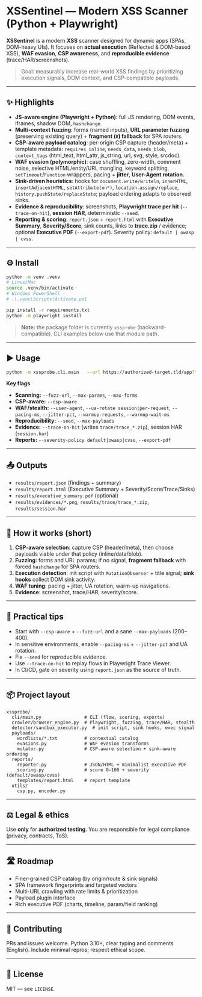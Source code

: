 # XSSentinel — Modern XSS Scanner (Python + Playwright)

**XSSentinel** is a modern **XSS** scanner designed for dynamic apps (SPAs, DOM-heavy UIs). It focuses on **actual execution** (Reflected & DOM-based XSS), **WAF evasion**, **CSP awareness**, and **reproducible evidence** (trace/HAR/screenshots).

> Goal: measurably increase real-world XSS findings by prioritizing execution signals, DOM context, and CSP-compatible payloads.

---

## ✨ Highlights

- **JS-aware engine (Playwright + Python)**: full JS rendering, DOM events, iframes, shadow DOM, `hashchange`.
- **Multi-context fuzzing**: forms (named inputs), **URL parameter fuzzing** (preserving existing query) + **fragment (`#`) fallback** for SPA routers.
- **CSP-aware payload catalog**: per-origin CSP capture (header/meta) + template metadata:
  `requires_inline`, `needs_data`, `needs_blob`, `context_tags` (html_text, html_attr, js_string, url, svg, style, srcdoc).
- **WAF evasion (polymorphic)**: case shuffling, zero-width, comment noise, selective HTML/entity/URL mangling, keyword splitting, `setTimeout`/`Function` wrappers, pacing + **jitter**, **User-Agent rotation**.
- **Sink-driven heuristics**: hooks for `document.write/writeln`, `innerHTML`, `insertAdjacentHTML`, `setAttribute(on*)`, `location.assign/replace`, `history.pushState/replaceState`; payload ordering adapts to observed sinks.
- **Evidence & reproducibility**: screenshots, **Playwright trace per hit** (`--trace-on-hit`), **session HAR**, deterministic `--seed`.
- **Reporting & scoring**: `report.json` + `report.html` with **Executive Summary**, **Severity/Score**, sink counts, links to **trace.zip** / evidence; optional **Executive PDF** (`--export-pdf`). Severity policy: `default | owasp | cvss`.

---

## ⚙️ Install

```bash
python -m venv .venv
# Linux/Mac
source .venv/bin/activate
# Windows PowerShell
# .\.venv\Scripts\Activate.ps1

pip install -r requirements.txt
python -m playwright install
```

> **Note:** the package folder is currently `xssprobe` (backward-compatible). CLI examples below use that module path.

---

## ▶️ Usage

```bash
python -m xssprobe.cli.main   --url https://authorized-target.tld/app?foo=bar   --headless   --csp-aware   --fuzz-url --max-params 8 --backoff-ms 500   --user-agent "Mozilla/5.0 (Windows NT 10.0; Win64; x64) AppleWebKit/537.36 Chrome/124 Safari/537.36"   --ua-rotate per-request   --warmup-requests 2 --warmup-wait-ms 800   --pacing-ms 220 --jitter-pct 0.35   --max-payloads 300   --trace-on-hit   --severity-policy owasp   --export-pdf   --seed 1337   --out ./results
```

**Key flags**

- **Scanning:** `--fuzz-url`, `--max-params`, `--max-forms`  
- **CSP-aware:** `--csp-aware`  
- **WAF/stealth:** `--user-agent`, `--ua-rotate session|per-request`, `--pacing-ms`, `--jitter-pct`, `--warmup-requests`, `--warmup-wait-ms`  
- **Reproducibility:** `--seed`, `--max-payloads`  
- **Evidence:** `--trace-on-hit` (writes `trace/trace_*.zip`), session HAR (`session.har`)  
- **Reports:** `--severity-policy default|owasp|cvss`, `--export-pdf`

---

## 📤 Outputs

- `results/report.json` (findings + summary)  
- `results/report.html` (Executive Summary + Severity/Score/Trace/Sinks)  
- `results/executive_summary.pdf` (optional)  
- `results/evidences/*.png`, `results/trace/trace_*.zip`, `results/session.har`

---

## 🧠 How it works (short)

1. **CSP-aware selection**: capture CSP (header/meta), then choose payloads viable under that policy (inline/data/blob).  
2. **Fuzzing**: forms and URL params; if no signal, **fragment fallback** with forced `hashchange` for SPA routers.  
3. **Execution detection**: init script with `MutationObserver` + title signal; **sink hooks** collect DOM sink activity.  
4. **WAF tuning**: pacing + jitter, UA rotation, warm-up navigations.  
5. **Evidence**: screenshot, trace/HAR, severity/score.

---

## 🧪 Practical tips

- Start with `--csp-aware` + `--fuzz-url` and a sane `--max-payloads` (200–400).  
- In sensitive environments, enable `--pacing-ms` + `--jitter-pct` and UA rotation.  
- Fix `--seed` for reproducible evidence.  
- Use `--trace-on-hit` to replay flows in Playwright Trace Viewer.  
- In CI/CD, gate on severity using `report.json` as the source of truth.

---

## 📦 Project layout

```
xssprobe/
  cli/main.py                # CLI (flow, scoring, exports)
  crawler/browser_engine.py  # Playwright, fuzzing, trace/HAR, stealth
  detector/sandbox_executor.py  # init script, sink hooks, exec signal
  payloads/
    wordlists/*.txt          # contextual catalog
    evasions.py              # WAF evasion transforms
    mutator.py               # CSP-aware selection + sink-aware ordering
  reports/
    reporter.py              # JSON/HTML + minimalist executive PDF
    scoring.py               # score 0–100 + severity (default/owasp/cvss)
    templates/report.html    # report template
  utils/
    csp.py, encoder.py
```

---

## ⚖️ Legal & ethics

Use **only** for **authorized testing**. You are responsible for legal compliance (privacy, contracts, ToS).

---

## 🛣️ Roadmap

- Finer-grained CSP catalog (by origin/route & sink signals)  
- SPA framework fingerprints and targeted vectors  
- Multi-URL crawling with rate limits & prioritization  
- Payload plugin interface  
- Rich executive PDF (charts, timeline, param/field ranking)

---

## 🤝 Contributing

PRs and issues welcome. Python 3.10+, clear typing and comments (English). Include minimal repros; respect ethical scope.

---

## 📜 License

MIT — see `LICENSE`.
